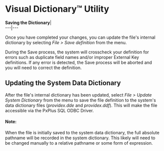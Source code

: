 # Visual Dictionary™ Utility

**Saving the Dictionary**|   
---|---  
  
Once you have completed your changes, you can update the file's internal dictionary by selecting _File > Save definition_ from the menu.

During the Save process, the system will crosscheck your definition for errors such as duplicate field names and/or improper External Key definitions. If any error is detected, the Save process will be aborted and you will need to correct the definition.

##  Updating the System Data Dictionary

After the file's internal dictionary has been updated, select _File > Update System Dictionary_ from the menu to save the file definition to the system's data dictionary files (_providex.dde_ and _providex.ddf_). This will make the file accessible via the PxPlus SQL ODBC Driver.

#### **Note:**  
When the file is initially saved to the system data dictionary, the full absolute pathname will be recorded in the system dictionary. This likely will need to be changed manually to a relative pathname or some form of expression.
